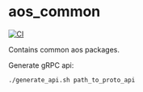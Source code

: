 # aos_common

[![CI](https://github.com/aoscloud/aos_common/workflows/CI/badge.svg)](https://github.com/aoscloud/aos_common/actions?query=workflow%3ACI)

Contains common aos packages.

Generate gRPC api:

```bash
./generate_api.sh path_to_proto_api
```